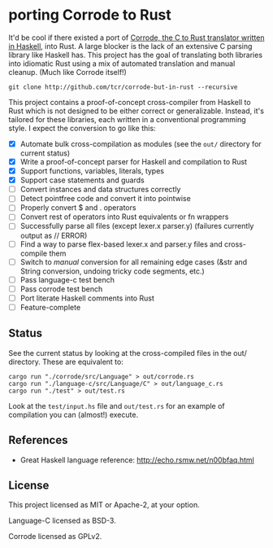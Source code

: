 # porting Corrode to Rust

It'd be cool if there existed a port of [Corrode, the C to Rust translator written in Haskell](https://github.com/jameysharp/corrode), into Rust. A large blocker is the lack of an extensive C parsing library like Haskell has. This project has the goal of translating both libraries into idiomatic Rust using a mix of automated translation and manual cleanup. (Much like Corrode itself!)

```
git clone http://github.com/tcr/corrode-but-in-rust --recursive
```

This project contains a proof-of-concept cross-compiler from Haskell to Rust which is not designed to be either correct or generalizable. Instead, it's tailored for these libraries, each written in a conventional programming style. I expect the conversion to go like this:

* [x] Automate bulk cross-compilation as modules (see the `out/` directory for current status)
* [x] Write a proof-of-concept parser for Haskell and compilation to Rust
* [x] Support functions, variables, literals, types
* [x] Support case statements and guards
* [ ] Convert instances and data structures correctly
* [ ] Detect pointfree code and convert it into pointwise
* [ ] Properly convert $ and . operators
* [ ] Convert rest of operators into Rust equivalents or fn wrappers
* [ ] Successfully parse all files (except lexer.x parser.y) (failures currently output as // ERROR)
* [ ] Find a way to parse flex-based lexer.x and parser.y files and cross-compile them
* [ ] Switch to *manual* conversion for all remaining edge cases (&str and String conversion, undoing tricky code segments, etc.)
* [ ] Pass language-c test bench
* [ ] Pass corrode test bench
* [ ] Port literate Haskell comments into Rust
* [ ] Feature-complete

## Status

See the current status by looking at the cross-compiled files in the out/ directory. These are equivalent to:

```
cargo run "./corrode/src/Language" > out/corrode.rs
cargo run "./language-c/src/Language/C" > out/language_c.rs
cargo run "./test" > out/test.rs
```

Look at the `test/input.hs` file and `out/test.rs` for an example of compilation you can (almost!) execute.

## References

* Great Haskell language reference: http://echo.rsmw.net/n00bfaq.html

## License

This project licensed as MIT or Apache-2, at your option.

Language-C licensed as BSD-3.

Corrode licensed as GPLv2.
